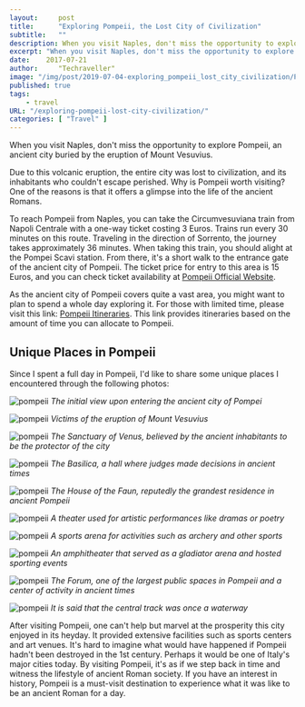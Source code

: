 ```yaml
---
layout:     post
title:      "Exploring Pompeii, the Lost City of Civilization"
subtitle:   ""
description: When you visit Naples, don't miss the opportunity to explore Pompeii, an ancient city buried by the eruption of Mount Vesuvius. Due to this volcanic eruption, the entire city was lost to civilization, and its inhabitants who couldn't escape perished"
excerpt: "When you visit Naples, don't miss the opportunity to explore Pompeii, an ancient city buried by the eruption of Mount Vesuvius. Due to this volcanic eruption, the entire city was lost to civilization, and its inhabitants who couldn't escape perished"
date:    2017-07-21
author:     "Techraveller"
image: "/img/post/2019-07-04-exploring_pompeii_lost_city_civilization/Pompei-8.jpg"
published: true 
tags:
    - travel 
URL: "/exploring-pompeii-lost-city-civilization/"
categories: [ "Travel" ]    
---
```


When you visit Naples, don't miss the opportunity to explore Pompeii, an ancient city buried by the eruption of Mount Vesuvius. 

Due to this volcanic eruption, the entire city was lost to civilization, and its inhabitants who couldn't escape perished. Why is Pompeii worth visiting? One of the reasons is that it offers a glimpse into the life of the ancient Romans.

To reach Pompeii from Naples, you can take the Circumvesuviana train from Napoli Centrale with a one-way ticket costing 3 Euros. Trains run every 30 minutes on this route. Traveling in the direction of Sorrento, the journey takes approximately 36 minutes. When taking this train, you should alight at the Pompei Scavi station. From there, it's a short walk to the entrance gate of the ancient city of Pompeii. The ticket price for entry to this area is 15 Euros, and you can check ticket availability at [Pompeii Official Website](http://www.pompeiisites.org/).

As the ancient city of Pompeii covers quite a vast area, you might want to plan to spend a whole day exploring it. For those with limited time, please visit this link: [Pompeii Itineraries](https://www.visitpompeiivesuvius.com/en/pompeii). This link provides itineraries based on the amount of time you can allocate to Pompeii.

## Unique Places in Pompeii

Since I spent a full day in Pompeii, I'd like to share some unique places I encountered through the following photos:

![pompeii](/img/post/2019-07-04-exploring_pompeii_lost_city_civilization/Pompei-2.jpg)
*The initial view upon entering the ancient city of Pompei*

![pompeii](/img/post/2019-07-04-exploring_pompeii_lost_city_civilization/Pompei-3.jpg)
*Victims of the eruption of Mount Vesuvius*

![pompeii](/img/post/2019-07-04-exploring_pompeii_lost_city_civilization/Pompei-1.jpg)
*The Sanctuary of Venus, believed by the ancient inhabitants to be the protector of the city*

![pompeii](/img/post/2019-07-04-exploring_pompeii_lost_city_civilization/Pompei-4.jpg)
*The Basilica, a hall where judges made decisions in ancient times*

![pompeii](/img/post/2019-07-04-exploring_pompeii_lost_city_civilization/Pompei-7.jpg)
*The House of the Faun, reputedly the grandest residence in ancient Pompeii*

![pompeii](/img/post/2019-07-04-exploring_pompeii_lost_city_civilization/Pompei-9.jpg)
*A theater used for artistic performances like dramas or poetry*

![pompeii](/img/post/2019-07-04-exploring_pompeii_lost_city_civilization/Pompei-10-1.jpg)
*A sports arena for activities such as archery and other sports*

![pompeii](/img/post/2019-07-04-exploring_pompeii_lost_city_civilization/Pompei-11.jpg)
*An amphitheater that served as a gladiator arena and hosted sporting events*

![pompeii](/img/post/2019-07-04-exploring_pompeii_lost_city_civilization/Pompei-13.jpg)
*The Forum, one of the largest public spaces in Pompeii and a center of activity in ancient times*

![pompeii](/img/post/2019-07-04-exploring_pompeii_lost_city_civilization/Pompei-5.jpg)
*It is said that the central track was once a waterway*

After visiting Pompeii, one can't help but marvel at the prosperity this city enjoyed in its heyday. It provided extensive facilities such as sports centers and art venues. It's hard to imagine what would have happened if Pompeii hadn't been destroyed in the 1st century. Perhaps it would be one of Italy's major cities today. By visiting Pompeii, it's as if we step back in time and witness the lifestyle of ancient Roman society. If you have an interest in history, Pompeii is a must-visit destination to experience what it was like to be an ancient Roman for a day.